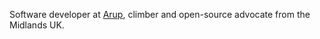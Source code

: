 Software developer at [Arup](https://arup.com), climber and open-source advocate from the Midlands UK.
